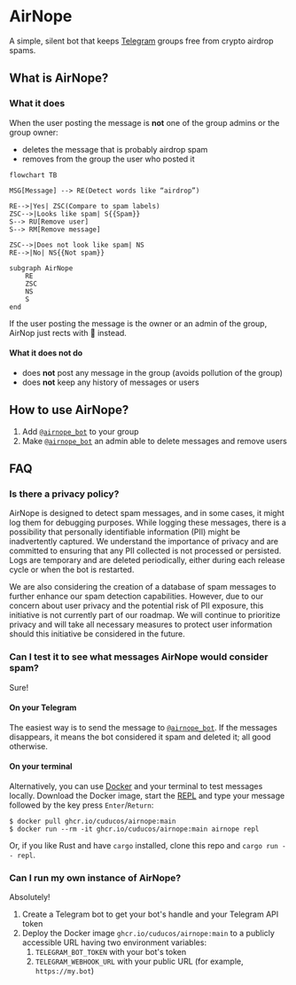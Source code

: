 # AirNope

A simple, silent bot that keeps [Telegram](https://telegram.org/) groups free from crypto airdrop spams.

## What is AirNope?

### What it does

When the user posting the message is **not** one of the group admins or the group owner:

 * deletes the message that is probably airdrop spam
 * removes from the group the user who posted it

```mermaid
flowchart TB

MSG[Message] --> RE(Detect words like “airdrop”)

RE-->|Yes| ZSC(Compare to spam labels)
ZSC-->|Looks like spam| S{{Spam}}
S--> RU[Remove user]
S--> RM[Remove message]

ZSC-->|Does not look like spam| NS
RE-->|No| NS{{Not spam}}

subgraph AirNope
    RE
    ZSC
    NS
    S
end
```

If the user posting the message is the owner or an admin of the group, AirNop just rects with 👀 instead.

#### What it does not do

* does **not** post any message in the group (avoids pollution of the group)
* does **not** keep any history of messages or users

## How to use AirNope?

1. Add [`@airnope_bot`](https://telegram.me/airnope_bot) to your group
2. Make [`@airnope_bot`](https://telegram.me/airnope_bot) an admin able to delete messages and remove users

## FAQ

### Is there a privacy policy?</summary>

AirNope is designed to detect spam messages, and in some cases, it might log them for debugging purposes. While logging these messages, there is a possibility that personally identifiable information (PII) might be inadvertently captured. We understand the importance of privacy and are committed to ensuring that any PII collected is not processed or persisted. Logs are temporary and are deleted periodically, either during each release cycle or when the bot is restarted.

We are also considering the creation of a database of spam messages to further enhance our spam detection capabilities. However, due to our concern about user privacy and the potential risk of PII exposure, this initiative is not currently part of our roadmap. We will continue to prioritize privacy and will take all necessary measures to protect user information should this initiative be considered in the future.

### Can I test it to see what messages AirNope would consider spam?

Sure!

#### On your Telegram

The easiest way is to send the message to [`@airnope_bot`](https://t.me/airnope_bot). If the messages disappears, it means the bot considered it spam and deleted it; all good otherwise.

#### On your terminal

Alternatively, you can use [Docker](https://docs.docker.com/get-started/) and your terminal to test messages locally. Download the Docker image, start the [REPL](https://en.wikipedia.org/wiki/Read%E2%80%93eval%E2%80%93print_loop) and type your message followed by the key press `Enter`/`Return`:

```console
$ docker pull ghcr.io/cuducos/airnope:main
$ docker run --rm -it ghcr.io/cuducos/airnope:main airnope repl
```

Or, if you like Rust and have `cargo` installed, clone this repo and `cargo run -- repl`.

### Can I run my own instance of AirNope?

Absolutely!

1. Create a Telegram bot to get your bot's handle and your Telegram API token
2. Deploy the Docker image `ghcr.io/cuducos/airnope:main` to a publicly accessible URL having two environment variables:
   1. `TELEGRAM_BOT_TOKEN` with your bot's token
   1. `TELEGRAM_WEBHOOK_URL` with your public URL (for example, `https://my.bot`)
